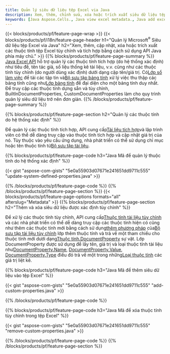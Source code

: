 ```yaml
---
title: Quản lý siêu dữ liệu tệp Excel via Java
description: Xem, thêm, chỉnh sửa, xóa hoặc trích xuất siêu dữ liệu tệp Excel chỉ bằng vài dòng mã Java
keywords: [Java Aspose.Cells., Java view excel metadata., Java add excel metadata., Java insert excel metadata., Java edit excel metadata., Java remove excel metadata., Java extract excel metadata., Java modify excel metadata]
---
```

{{< blocks/products/pf/feature-page-wrap >}}
{{< blocks/products/pf/i18n/feature-page-header h1="Quản lý Microsoft<sup>&reg;</sup> Siêu dữ liệu tệp Excel via Java" h2="Xem, thêm, cập nhật, xóa hoặc trích xuất các thuộc tính tệp Excel tùy chỉnh và tích hợp bằng cách sử dụng API Java phía máy chủ." >}}
{{% blocks/products/pf/feature-page-summary %}}
[Java Excel API](/cells/vi/java/) hỗ trợ quản lý các thuộc tính tích hợp (do hệ thống xác định) như tiêu đề, tên tác giả, số liệu thống kê tài liệu, v.v. cũng như các thuộc tính tùy chỉnh (do người dùng xác định) dưới dạng cặp tên/giá trị. Có[Lớp sổ làm việc](https://reference.aspose.com/cells/java/com.aspose.cells/Workbook) để tải các tập tin và[Bộ sưu tập bảng tính](https://reference.aspose.com/cells/java/com.aspose.cells/WorksheetCollection) xử lý việc thu thập các bảng tính cũng như[Lớp bảng tính](https://reference.aspose.com/cells/java/com.aspose.cells/Worksheet) để đại diện cho một bảng tính duy nhất. Để truy cập các thuộc tính dựng sẵn và tùy chỉnh, BuiltInDocumentProperties, CustomDocumentProperties làm cho quy trình quản lý siêu dữ liệu trở nên đơn giản.
{{% /blocks/products/pf/feature-page-summary %}}

{{% blocks/products/pf/feature-page-section h2="Quản lý các thuộc tính do hệ thống xác định" %}}

 Để quản lý các thuộc tính tích hợp, API cung cấp[Tài liệu tích hợp](https://reference.aspose.com/cells/java/com.aspose.cells/worksheetcollection#BuiltInDocumentProperties)và lập trình viên có thể dễ dàng truy cập vào thuộc tính tích hợp và cập nhật giá trị của nó. Tùy thuộc vào yêu cầu ứng dụng, nhà phát triển có thể sử dụng chỉ mục hoặc tên thuộc tính từ[Bộ sưu tập tài liệu](https://reference.aspose.com/cells/java/com.aspose.cells/DocumentPropertyCollection). 

{{% blocks/products/pf/feature-page-code h3="Java Mã để quản lý thuộc tính do hệ thống xác định" %}}

{{< gist "aspose-com-gists" "5e0a55903d07671e241651dd9711c555" "update-system-defined-properties.java" >}}

{{% /blocks/products/pf/feature-page-code %}}
{{% /blocks/products/pf/feature-page-section %}}
{{< blocks/products/pf/feature-page-options formats="all" afterslug="Metadata" >}}
{{% blocks/products/pf/feature-page-section h2="Thêm và xóa siêu dữ liệu được xác định tùy chỉnh" %}}

Để xử lý các thuộc tính tùy chỉnh, API cung cấp[Thuộc tính tài liệu tùy chỉnh](https://reference.aspose.com/cells/java/com.aspose.cells/worksheetcollection#CustomDocumentProperties) và các nhà phát triển có thể dễ dàng truy cập các thuộc tính hiện có cũng như thêm các thuộc tính mới bằng cách sử dụng[thêm phương pháp](https://reference.aspose.com/cells/java/com.aspose.cells/customdocumentpropertycollection#add(java.lang.String,%20boolean) ) của[Bộ sưu tập tài liệu tùy chỉnh](https://reference.aspose.com/cells/java/com.aspose.cells/CustomDocumentPropertyCollection) lớp thêm thuộc tính và trả về một tham chiếu cho thuộc tính mới dưới dạng[Thuộc tính.DocumentProperty](https://reference.aspose.com/cells/java/com.aspose.cells/DocumentProperty) sự vật. Lớp DocumentProperty được sử dụng để lấy tên, giá trị và loại thuộc tính tài liệu như[DocumentProperty.Name](https://reference.aspose.com/cells/java/com.aspose.cells/documentproperty#Name), [DocumentProperty.Value](https://reference.aspose.com/cells/java/com.aspose.cells/documentproperty#Value),  [DocumentProperty.Type](https://reference.aspose.com/cells/java/com.aspose.cells/documentproperty#Type) điều đó trả về một trong những[Loại thuộc tính](https://reference.aspose.com/cells/java/com.aspose.cells/PropertyType) các giá trị liệt kê.
 
{{% blocks/products/pf/feature-page-code h3="Java Mã để thêm siêu dữ liệu vào tệp Excel" %}}

{{< gist "aspose-com-gists" "5e0a55903d07671e241651dd9711c555" "add-custom-properties.java" >}}

{{% /blocks/products/pf/feature-page-code %}}


{{% blocks/products/pf/feature-page-code h3="Java Mã để xóa thuộc tính tùy chỉnh trong tệp Excel" %}}

{{< gist "aspose-com-gists" "5e0a55903d07671e241651dd9711c555" "remove-custom-properties.java" >}}

{{% /blocks/products/pf/feature-page-code %}}
{{% /blocks/products/pf/feature-page-section %}}
